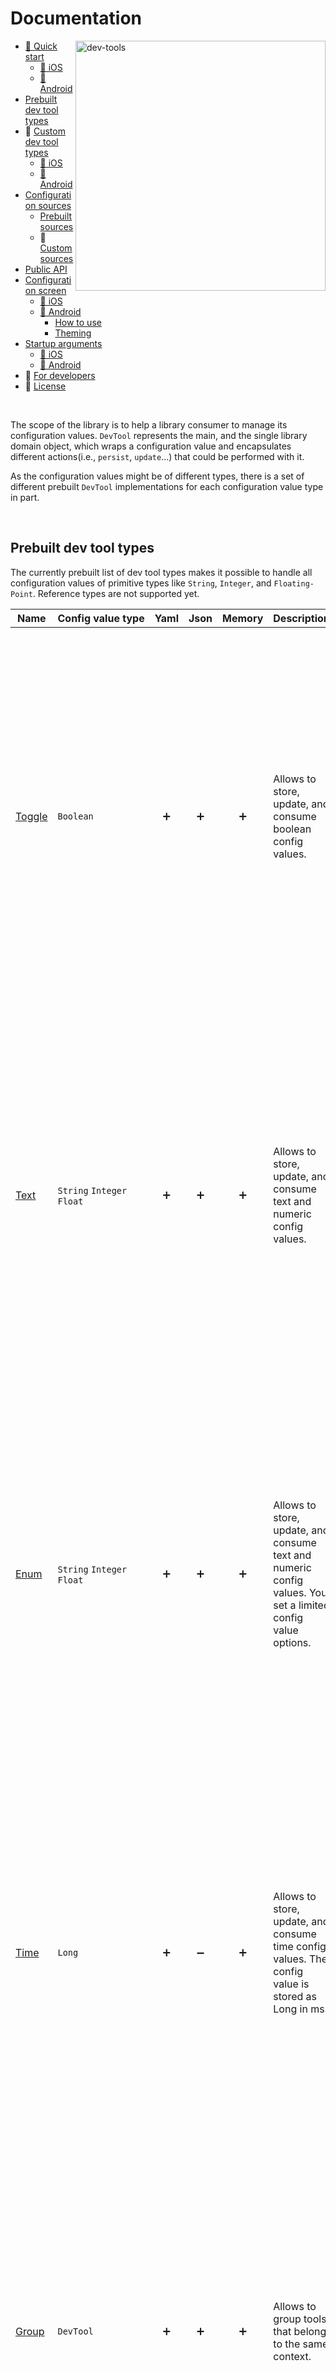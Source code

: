# Documentation

<img width="400" align="right" alt="dev-tools" src="https://user-images.githubusercontent.com/12527390/80514191-daf0e780-8988-11ea-911f-15d16e6b88a1.png"/>

* [🚀 Quick start](quickstart/quick-start.md) 
    * [🍏 iOS](quickstart/quick-start-ios.md) 
    * [🤖 Android](quickstart/quick-start-android.md) 
* [Prebuilt dev tool types](#prebuilt-dev-tool-types)
* 👷 [Custom dev tool types](#-custom-dev-tool-types)
    * [🍏 iOS](customtools/custom-tools-ios.md)
    * [🤖 Android](customtools/custom-tools-android.md)
* [Configuration sources](#configuration-sources)
    * [Prebuilt sources](#prebuilt-sources)
    * 👷 [Custom sources](#-custom-sources)
* [Public API](#public-api)
* [Configuration screen](#configuration-screen)
    * [🍏 iOS](./configscreen/ios-config-screen.md)
    * [🤖 Android](./configscreen/android-config-screen.md)
        * [How to use](./configscreen/android-config-screen.md#how-to-use)
        * [Theming](./configscreen/android-config-screen.md#theming)
* [Startup arguments](#startup-arguments)
    * [🍏 iOS](./startuparguments/ios-startup-arguments.md)
    * [🤖 Android](./startuparguments/android-startup-arguments.md)
* 👷 [For developers](#-for-developers)
* 📜 [License](../README.md#license)

<br />

The scope of the library is to help a library consumer to manage its configuration values. `DevTool` represents the main, and the single library domain object, which wraps a configuration value and encapsulates different actions(i.e., `persist`, `update`...) that could be performed with it.

As the configuration values might be of different types, there is a set of different prebuilt `DevTool` implementations for each configuration value type in part. 

<br />

## Prebuilt dev tool types
The currently prebuilt list of dev tool types makes it possible to handle all configuration values of primitive types like `String`, `Integer`, and `Floating-Point`. 
Reference types are not supported yet.

| Name                           | Config&nbsp;value&nbsp;type          | Yaml | Json | Memory | Description                                                                                                  |                                                                                                                                                  |
|--------------------------------|----------------------------|:----:|:----:|:------:|--------------------------------------------------------------------------------------------------------------|--------------------------------------------------------------------------------------------------------------------------------------------------|
| [Toggle](tools/toggle-tool.md) | `Boolean`                  |  ➕  |  ➕  |   ➕   | Allows to store, update, and consume boolean config values.                                                  | <img width="600" alt="toggle-tool" src="https://user-images.githubusercontent.com/12527390/80479540-d19b5700-8957-11ea-8f06-293b75a6db6c.png" /> |
| [Text](tools/text-tool.md)     | `String` `Integer` `Float` |  ➕  |  ➕  |   ➕   | Allows to store, update, and consume text and numeric config values.                                         | <img width="600" alt="text-tool" src="https://user-images.githubusercontent.com/12527390/80484673-c862b800-8960-11ea-81fb-43159c004050.png" />   |
| [Enum](tools/enum-tool.md)     | `String` `Integer` `Float` |  ➕  |  ➕  |   ➕   | Allows to store, update, and consume text and numeric config values. You set a limited config value options. | <img width="600" alt="enum-tool" src="https://user-images.githubusercontent.com/12527390/80527242-b9016000-899c-11ea-8ed7-d7f17d4f10b4.png" />   |
| [Time](tools/time-tool.md)     | `Long`                     |  ➕  |  ➖  |   ➕   | Allows to store, update, and consume time config values. The config value is stored as Long in ms.           | <img width="600" alt="time-tool" src="https://user-images.githubusercontent.com/12527390/80527422-0087ec00-899d-11ea-89eb-9c5afce8f7ce.png" />   |
| [Group](tools/group-tool.md)   | `DevTool`                  |  ➕  |  ➕  |   ➕   | Allows to group tools that belong to the same context.                                                       | <img width="600" alt="group-tool" src="https://user-images.githubusercontent.com/12527390/80527585-42189700-899d-11ea-96cc-d993f31608cf.png" />  |

## 👷 Custom dev tool types
In case the prebuilt dev tools are not sufficient, a library consumer might extend the library with its own dev tools.

[<img width="64" src="https://user-images.githubusercontent.com/12527390/80728962-3d282480-8b10-11ea-9d64-94b19b16437e.png"/>](customtools/custom-tools-ios.md)
[<img width="64" src="https://user-images.githubusercontent.com/12527390/80728603-cbe87180-8b0f-11ea-916f-df88789ce0be.png"/>](customtools/custom-tools-android.md)

## Configuration sources

Currently, the library supports 3 dev tools sources Yaml, Json, and Memory. However, in case you 
need to use a custom one, you might add it very merely. Check how to do this [here](#-custom-sources).

### Prebuilt sources

<table class="tg">
    <tr>
        <td></td>
        <td>🤖 Android</td>
        <td>🍏 iOS</td>
    </tr>
    <tr>
        <th>Yaml</th>
        <td width="50%">
            <pre lang="kotlin">val src = DevToolsSources.yaml(
   assetManager = assets,
   fileName = "dev-tools.yml"
)</pre>
        </td>
        <td width="50%">
            <pre lang="Swift">Not ready yet.</pre>
        </td>
    </tr>
    <tr>
        <th>Json</th>
        <td width="50%">
            <pre lang="kotlin">val src = DevToolsSources.json(
   assetManager = assets,
   fileName = "dev-tools.json"
)</pre>
        </td>
        <td width="50%">
            <pre lang="Swift">Not ready yet.</pre>
        </td>
    </tr>
    <tr>
        <th>Memory</th>
        <td width="50%">
            <pre lang="kotlin">val tools: Map&ltString, DevTool&lt*&gt&gt = mapOf(
   "toggle-tool" to ToggleTool(default = true),
   "text-tool" to TextTool(default = 3.0),
   "time-tool" to TimeTool(days = 1)
)
val src = DevToolsSources.memory(tools)</pre>
        </td>
        <td width="50%">
            <pre lang="swift">Not ready yet.</pre>
        </td>
    </tr>
</table>

<br/>

### 👷 Custom sources

To add a new custom source you just need to:

1. Create a custom dev tools reader

    The reader is the place where you should gather the dev tools data from your own source and
    convert it to a collection of key-value pairs. Where the key is a unique dev tool key and the 
    value is the actual dev tool.

    <table class="tg">
        <tr>
            <td>🤖 Android</td>
            <td>🍏 iOS</td>
        </tr>
        <tr>
            <td width="50%">
                 <pre lang="Kotlin">class MyCustomDevToolsReader : DevToolsReader {
        override fun getDevTools(): Map<String, DevTool<*>> {
            return mapOf(
                "toggle-tool" to ToggleTool(default = true),
                "text-tool" to TextTool(default = 3.0),
                "time-tool" to TimeTool(days = 1)
            )
        }
    }</pre>
            </td>
            <td width="50%">
                <pre lang="swift">Not ready yet.</pre>
            </td>
        </tr>
    </table>

2. Create the actual source

    You can do this by implementing [DevToolsSource](../devtools/common/src/commonMain/kotlin/com/maximbircu/devtools/common/core/reader/DevToolsSource.kt)
    
    <table class="tg">
        <tr>
            <td>🤖 Android</td>
            <td>🍏 iOS</td>
        </tr>
        <tr>
            <td width="50%">
                 <pre lang="Kotlin">class MyCustomSource : DevToolsSource {
        override fun getReader(): DevToolsReader {
            return MyCustomDevToolsReader()
        }
    }</pre>
            </td>
            <td width="50%">
                <pre lang="swift">Not ready yet.</pre>
            </td>
        </tr>
    </table>
    
## Public API
To access and manipulate your configuration values programmatically from your's app code you'll need
too have access to a [DevTools](../devtools/common/src/commonMain/kotlin/com/maximbircu/devtools/common/DevTools.kt) instance.

**Create a dev tools instance**

You'll need to provide at least 2 parameters to create a new [DevTools](../devtools/common/src/commonMain/kotlin/com/maximbircu/devtools/common/DevTools.kt) instance which are:

1. `name`: a unique for your app instance dev tools id;
2. `devToolsSources`: a list of dev tools sources;
3. `onConfigUpdate` (optional): a config values update listener.

<table class="tg">
    <tr>
        <td>🤖 Android</td>
        <td>🍏 iOS</td>
    </tr>
    <tr>
        <td width="50%">
             <pre lang="Kotlin">val source = DevToolsSources.yaml(assets, "dev-tools.yml")
val devtools = DevTools.create("TOOLS", source)<br />
// or you can provide more sources<br />
val memory = DevToolsSources.memory(tools)
val yml = DevToolsSources.yaml(assets, "dev-tools.yml")
val json = DevToolsSources.json(assets, "dev-tools.json")
val devtools = DevTools.create("TOOLS", memory, yml, json)</pre>
        </td>
        <td width="50%">
            <pre lang="swift">Not ready yet.</pre>
        </td>
    </tr>
</table>

**Access configuration**

<table class="tg">
    <tr>
        <td>🤖 Android</td>
        <td>🍏 iOS</td>
    </tr>
    <tr>
        <td width="50%">
             <pre lang="Kotlin">val value: Boolean = devtools.getValue("toggle-tool")</pre>
        </td>
        <td width="50%">
            <pre lang="swift">Not ready yet.</pre>
        </td>
    </tr>
</table>

**React on configuration changes**

The call back will be invoked whenever a new configuration value gets updated.
`isCriticalUpdate` will be true just in case at least one dev tool that you marked as critical using 
the critical flag will be updated.

<table class="tg">
    <tr>
        <td>🤖 Android</td>
        <td>🍏 iOS</td>
    </tr>
    <tr>
        <td width="50%">
             <pre lang="Kotlin">devtools.onConfigUpdated = { isCriticalUpdate -> 
    /* React on configuration changes*/ 
}</pre>
        </td>
        <td width="50%">
            <pre lang="swift">Not ready yet.</pre>
        </td>
    </tr>
</table>

**Access group child configuration value**
<table class="tg">
    <tr>
        <td>🤖 Android</td>
        <td>🍏 iOS</td>
    </tr>
    <tr>
        <td width="50%">
             <pre lang="Kotlin">val value: Boolean = devtools.getGroup("toggle-tool")
             .getValue("toggle-tool")<br/>             
// or<br/>
val value: Boolean = devtools
             .getGroup("toggle-tool")
             .getGroup("toggle-inner-group")
             .getValue("toggle-tool")</pre>
        </td>
        <td width="50%">
            <pre lang="swift">Not ready yet.</pre>
        </td>
    </tr>
</table>

**Check if configuration is enabled**
<table class="tg">
    <tr>
        <td>🤖 Android</td>
        <td>🍏 iOS</td>
    </tr>
    <tr>
        <td width="50%">
             <pre lang="Kotlin">val isEnabled = devtools.isEnabled("toggle-tool")<br/>
// or<br/>
val isEnabled = devtools
            .getGroup("toggle-tool")
            .getGroup("toggle-inner-group")
            .isEnabled("toggle-tool")</pre>
        </td>
        <td width="50%">
            <pre lang="swift">Not ready yet.</pre>
        </td>
    </tr>
</table>

**Get all configuration as JSON**

Note that the lambda parameter is nothing else than a simple predicate(a filter). You can use it
to filter out the configuration values that will reach the final JSON result. 

For example, you can filter and get just the enabled config, as shown in the example.

<table class="tg">
    <tr>
        <td>🤖 Android</td>
        <td>🍏 iOS</td>
    </tr>
    <tr>
        <td width="50%">
             <pre lang="Kotlin">devtools.getAllConfigAsJson { tool -> tool.isEnabled }</pre>
        </td>
        <td width="50%">
            <pre lang="swift">Not ready yet.</pre>
        </td>
    </tr>
</table>

## Configuration screen
One of the easiest ways to update a configuration value is a good user interface. The library is able to generate a configuration screen dynamically based on your configuration file.

[<img width="64" src="https://user-images.githubusercontent.com/12527390/80728962-3d282480-8b10-11ea-9d64-94b19b16437e.png"/>](configscreen/ios-config-screen.md)
[<img width="64" src="https://user-images.githubusercontent.com/12527390/80728603-cbe87180-8b0f-11ea-916f-df88789ce0be.png"/>](configscreen/android-config-screen.md)

## Startup arguments
Sometimes we might need to run the app preconfigured. The most common use case could be an automated test, for example. So the best way to run the app preconfigured is to run it from a terminal and pass some startup arguments. The library provides a similar feature, but to make use of it, you must integrate it first.

[<img width="64" src="https://user-images.githubusercontent.com/12527390/80728962-3d282480-8b10-11ea-9d64-94b19b16437e.png"/>](startuparguments/ios-startup-arguments.md)
[<img width="64" src="https://user-images.githubusercontent.com/12527390/80728603-cbe87180-8b0f-11ea-916f-df88789ce0be.png"/>](startuparguments/android-startup-arguments.md)

## 👷 For Developers
If you know how to fix an issue, consider opening a pull request for it. 🙏

You can read this repository’s [contributing guidelines](../CONTRIBUTING.md) to learn how to open a good pull request.

### Modules

<div style="text-align:center"><img align="right" width="500" alt="modules-dependencies" src="https://user-images.githubusercontent.com/12527390/80819650-06204480-8bde-11ea-887f-258083223545.png"/></div>

The library is composed of 5 modules:

1. **Common**: the actual multi-platform module which contains all business models and logic; 

2. **Library Android**: an Android module which contains just Android native view implementations;

3. **Library iOS**: an iOS framework which contains just iOS native view implementations;

4. **Sample Android**: an Android library consumer which serves as an Android library features demo.

5. **Sample iOS**: an iOS library consumer which serves as an iOS library features demo.

<br/> 

### Build process

| Android                                                                                                                                                                                                                                                                            | iOS                                                                                                                                                                                                                                                                                                                                                                                  |
|------------------------------------------------------------------------------------------------------------------------------------------------------------------------------------------------------------------------------------------------------------------------------------|--------------------------------------------------------------------------------------------------------------------------------------------------------------------------------------------------------------------------------------------------------------------------------------------------------------------------------------------------------------------------------------|
| You may use `./gradlew assemble` to generate a new android library. <br/><br/> The Android library generation is straight forward. <br/><br/> First of all, an AAR is generated from the Common module, which is then used to generate another AAR for the Android Library itself. | The iOS framework generation is a bit more complex but not much harder than the Android one. <br/><br/> First of all, you need to build a `Fat Framework(FF)`.<br/> You can do this by running `./gradlew releaseFatFramework`. <br/><br/> After this command succeeds, you'll notice the framework inside the iOS library package. <br/><br/> Now you can build the library itself. |


### Code Quality

<table>
    <tr>
        <th>Common</th>
        <th>Android</th>
        <th>iOS</th>
    </tr>
    <tr>
        <td>
           - <a href="https://github.com/pinterest/ktlint">ktlint</a><br />
           - <a href="https://github.com/arturbosch/detekt">detekt</a>
        </td>
         <td>
           - <a href="https://github.com/pinterest/ktlint">ktlint</a><br />
           - <a href="https://github.com/arturbosch/detekt">detekt</a><br />
           - <a href="https://developer.android.com/studio/write/lint">lint</a>
        </td>
        <td>
            Not ready yet.
        </td>
    </tr>
</table>

### Handy gradle tasks

1. `./gradlew clean` will remove all build directories **together with the iOS Fat Framework**
2. `./gradlew assembe` will generate `release`/`debug` `aar`s and also the iOS `Fat Framework`
3. `./gradlew releaseFatFramework` will generate the iOS `Fat Framework`
3. `./gradlew testDebugUnitTest` runes all JVM modules unit tests
4. `./gradlew detekt ktlint lint testDebugUnitTest assembleDebug` will run all quality checks and will assemble the frameworks
5. `./gradlew publishCommonPublicationToMavenRepository` releases the common module to maven local
5. `./gradlew publishAndroidPublicationToMavenRepository` releases the Android library to maven local

In case you're working on the library you might find useful this alias:
```shell script
alias checktools='./gradlew detekt ktlint lint testDebugUnitTest assembleDebug'
```
It will run all style checks, unit tests, and will assemble all artifacts. 

### Deployment

#### 🍏 iOS

Not ready yet.

#### 🤖 Android

1. Checkout the latest `master` branch commit
1. Release the common module to maven by running
    ```shell script
    ./gradlew -Prelease publishCommonPublicationToMavenRepository
    ```
1. Release the android library to maven by running
    ```shell script
    ./gradlew -Prelease publishAndroidPublicationToMavenRepository
    ```
1. Create and push a new tag
1. Open a new PR to bump up to the library version and update the [changelog file](../CHANGELOG.md).
